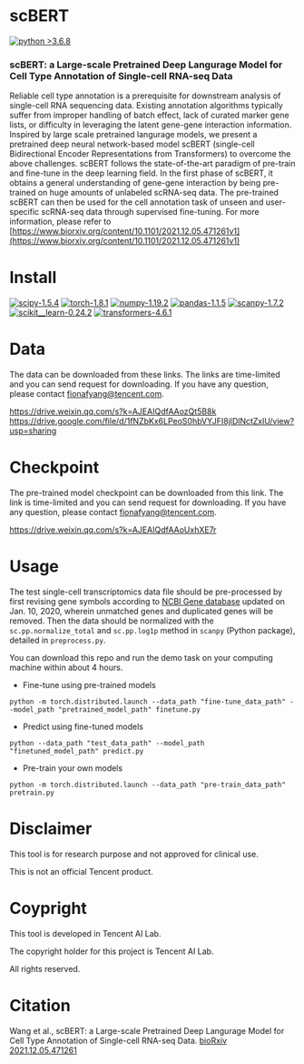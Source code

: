 # scBERT

[![python >3.6.8](https://img.shields.io/badge/python-3.6.8-brightgreen)](https://www.python.org/) 

### scBERT: a Large-scale Pretrained Deep Langurage Model for Cell Type Annotation of Single-cell RNA-seq Data
Reliable cell type annotation is a prerequisite for downstream analysis of single-cell RNA sequencing data. Existing annotation algorithms typically suffer from improper handling of batch effect, lack of curated marker gene lists, or difficulty in leveraging the latent gene-gene interaction information. Inspired by large scale pretrained langurage models, we present a pretrained deep neural network-based model scBERT (single-cell Bidirectional Encoder Representations from Transformers) to overcome the above challenges. scBERT follows the state-of-the-art paradigm of pre-train and fine-tune in the deep learning field. In the first phase of scBERT, it obtains a general understanding of gene-gene interaction by being pre-trained on huge amounts of unlabeled scRNA-seq data. The pre-trained scBERT can then be used for the cell annotation task of unseen and user-specific scRNA-seq data through supervised fine-tuning. For more information, please refer to [https://www.biorxiv.org/content/10.1101/2021.12.05.471261v1](https://www.biorxiv.org/content/10.1101/2021.12.05.471261v1)

# Install

[![scipy-1.5.4](https://img.shields.io/badge/scipy-1.5.4-yellowgreen)](https://github.com/scipy/scipy) [![torch-1.8.1](https://img.shields.io/badge/torch-1.8.1-orange)](https://github.com/pytorch/pytorch) [![numpy-1.19.2](https://img.shields.io/badge/numpy-1.19.2-red)](https://github.com/numpy/numpy) [![pandas-1.1.5](https://img.shields.io/badge/pandas-1.1.5-lightgrey)](https://github.com/pandas-dev/pandas) [![scanpy-1.7.2](https://img.shields.io/badge/scanpy-1.7.2-blue)](https://github.com/theislab/scanpy) [![scikit__learn-0.24.2](https://img.shields.io/badge/scikit__learn-0.24.2-green)](https://github.com/scikit-learn/scikit-learn) [![transformers-4.6.1](https://img.shields.io/badge/transformers-4.6.1-yellow)](https://github.com/huggingface/transformers)

# Data

The data can be downloaded from these links. The links are time-limited and you can send request for downloading. If you have any question, please contact fionafyang@tencent.com.
 
https://drive.weixin.qq.com/s?k=AJEAIQdfAAozQt5B8k
https://drive.google.com/file/d/1fNZbKx6LPeoS0hbVYJFI8jlDlNctZxlU/view?usp=sharing

# Checkpoint 

The pre-trained model checkpoint can be downloaded from this link. The link is time-limited and you can send request for downloading. If you have any question, please contact fionafyang@tencent.com.

https://drive.weixin.qq.com/s?k=AJEAIQdfAAoUxhXE7r

# Usage

The test single-cell transcriptomics data file should be pre-processed by first revising gene symbols according to [NCBI Gene database](https://www.ncbi.nlm.nih.gov/gene) updated on Jan. 10, 2020, wherein unmatched genes and duplicated genes will be removed. Then the data should be normalized with the `sc.pp.normalize_total` and `sc.pp.log1p` method in `scanpy` (Python package), detailed in `preprocess.py`.

You can download this repo and run the demo task on your computing machine within about 4 hours.  
 
- Fine-tune using pre-trained models
```
python -m torch.distributed.launch --data_path "fine-tune_data_path" --model_path "pretrained_model_path" finetune.py
```

- Predict using fine-tuned models
```
python --data_path "test_data_path" --model_path "finetuned_model_path" predict.py
```

- Pre-train your own models
```
python -m torch.distributed.launch --data_path "pre-train_data_path" pretrain.py
```

# Disclaimer
This tool is for research purpose and not approved for clinical use.

This is not an official Tencent product.

# Coypright

This tool is developed in Tencent AI Lab.

The copyright holder for this project is Tencent AI Lab.

All rights reserved.

# Citation
Wang et al., scBERT: a Large-scale Pretrained Deep Langurage Model for Cell Type Annotation of Single-cell RNA-seq Data. [bioRxiv 2021.12.05.471261](https://doi.org/10.1101/2021.12.05.471261)

